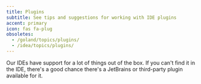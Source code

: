 ```yaml
---
title: Plugins
subtitle: See tips and suggestions for working with IDE plugins
accent: primary
icon: fas fa-plug
obsoletes:
  - /goland/topics/plugins/
  - /idea/topics/plugins/
---
```


Our IDEs have support for a lot of things out of the box. If you can't find it in the IDE, there's a good chance there's
a JetBrains or third-party plugin available for it.
